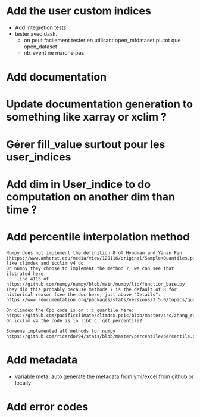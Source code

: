 # Add the user custom indices
- Add integretion tests
- tester avec dask.
    - on peut facilement tester en utilisant open_mfdataset plutot que open_dataset
    - nb_event ne marche pas

# Add documentation

# Update documentation generation to something like xarray or xclim ?

# Gérer fill_value surtout pour les user_indices

# Add dim in User_indice to do computation on another dim than time ?

# Add percentile interpolation method
    Numpy does not implement the definition 8 of Hyndman and Yanan Fan (https://www.amherst.edu/media/view/129116/original/Sample+Quantiles.pdf)
    like climdex and icclim v4 do.
    On numpy they choose to implement the method 7, we can see that ilstrated here:
        line 4115 of https://github.com/numpy/numpy/blob/main/numpy/lib/function_base.py
    They did this probably because methode 7 is the default of R for historical reason (see the doc here, just above "Details": https://www.rdocumentation.org/packages/stats/versions/3.5.0/topics/quantile)

    On climdex the Cpp code is on ::c_quantile here: https://github.com/pacificclimate/climdex.pcic/blob/master/src/zhang_running_quantile.cc
    On icclim v4 the code is in libC.c::get_percentile2

    Someone implemented all methods for numpy https://github.com/ricardoV94/stats/blob/master/percentile/percentile.py

# Add metadata
 - variable meta: auto generate the metadata from yml/excel from github or locally

# Add error codes
